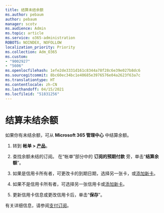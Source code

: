 ```yaml
---
title: 结算未结余额
ms.author: pebaum
author: pebaum
manager: scotv
ms.audience: Admin
ms.topic: article
ms.service: o365-administration
ROBOTS: NOINDEX, NOFOLLOW
localization_priority: Priority
ms.collection: Adm_O365
ms.custom:
- "9002927"
- "5606"
ms.openlocfilehash: 1efe2de3331d161c8344a78f28c6e39e027b8dc6
ms.sourcegitcommit: 8bc60ec34bc1e40685e3976576e04a2623f63a7c
ms.translationtype: HT
ms.contentlocale: zh-CN
ms.lasthandoff: 04/15/2021
ms.locfileid: "51831256"
---
```

# <a name="settle-an-outstanding-balance"></a>结算未结余额

如果你有未结余额，可从 **Microsoft 365 管理中心** 中结算余额。

1. 转到 **帐单 > [产品](https://go.microsoft.com/fwlink/p/?linkid=842054)**。

2. 查找余额未结的订阅。 在“帐单”部分中的 **订阅的预期付款** 旁，单击“**结算余额**”。

3. 如果是信用卡所有者，可更改卡的到期日期，选择另一张卡，或[添加新卡](https://docs.microsoft.com/microsoft-365/commerce/billing-and-payments/manage-payment-methods?view=o365-worldwide)。

4. 如果不是信用卡所有者，可选择另一张信用卡或[添加新卡](https://docs.microsoft.com/microsoft-365/commerce/billing-and-payments/manage-payment-methods?view=o365-worldwide)。

5. 更新信用卡信息或更改信用卡后，单击“**保存**”。

有关详细信息，请参阅[支付订阅](https://docs.microsoft.com/microsoft-365/commerce/billing-and-payments/pay-for-your-subscription?view=o365-worldwide)。
